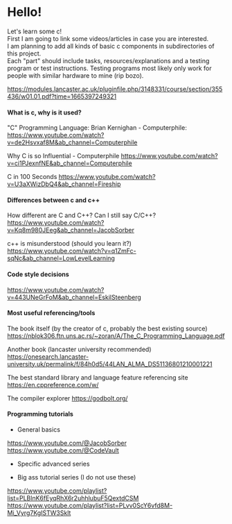 # Hello!

Let's learn some c!
<br> First I am going to link some videos/articles in case you are interested.
<br> I am planning to add all kinds of basic c components in subdirectories of this project.
<br> Each "part" should include tasks, resources/explanations and a testing program or test instructions. Testing programs most likely only work for people with similar hardware to mine (rip bozo).

https://modules.lancaster.ac.uk/pluginfile.php/3148331/course/section/355436/w01.01.pdf?time=1665397249321
#### What is c, why is it used?
"C" Programming Language: Brian Kernighan - Computerphile:
https://www.youtube.com/watch?v=de2Hsvxaf8M&ab_channel=Computerphile

Why C is so Influential - Computerphile
https://www.youtube.com/watch?v=ci1PJexnfNE&ab_channel=Computerphile

C in 100 Seconds
https://www.youtube.com/watch?v=U3aXWizDbQ4&ab_channel=Fireship

#### Differences between c and c++
How different are C and C++? Can I still say C/C++?
https://www.youtube.com/watch?v=Kq8m980JEeg&ab_channel=JacobSorber

c++ is misunderstood (should you learn it?)
https://www.youtube.com/watch?v=q1ZmFc-sqNc&ab_channel=LowLevelLearning

#### Code style decisions
https://www.youtube.com/watch?v=443UNeGrFoM&ab_channel=EskilSteenberg

#### Most useful referencing/tools
The book itself (by the creator of c, probably the best existing source)
https://nblok306.ftn.uns.ac.rs/~zoran/A/The_C_Programming_Language.pdf

Another book (lancaster university recommended)
https://onesearch.lancaster-university.uk/permalink/f/84h0d5/44LAN_ALMA_DS51136801210001221

The best standard library and language feature referencing site
https://en.cppreference.com/w/

The compiler explorer
https://godbolt.org/

#### Programming tutorials

- General basics

https://www.youtube.com/@JacobSorber
https://www.youtube.com/@CodeVault

- Specific advanced series

- Big ass tutorial series (I do not use these)

https://www.youtube.com/playlist?list=PLBlnK6fEyqRhX6r2uhhlubuF5QextdCSM
https://www.youtube.com/playlist?list=PLvv0ScY6vfd8M-Mi_Vyrg7KgISTW3Sklt
